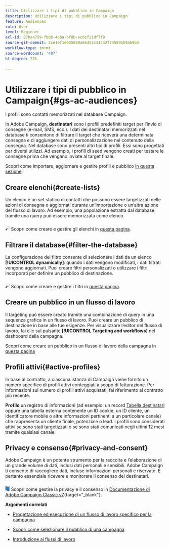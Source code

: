 ```yaml
---
title: Utilizzare i tipi di pubblico in Campaign
description: Utilizzare i tipi di pubblico in Campaign
feature: Audiences
role: User
level: Beginner
exl-id: 07baa759-fb0b-4eba-bf8b-ec6cf21df7f8
source-git-commit: 2ce1ef1e935080a66452c31442f745891b9ab9b3
workflow-type: tm+mt
source-wordcount: '487'
ht-degree: 22%

---
```


# Utilizzare i tipi di pubblico in Campaign{#gs-ac-audiences}

I profili sono contatti memorizzati nel database Campaign.

In Adobe Campaign, **destinatari** sono i profili predefiniti target per l’invio di consegne (e-mail, SMS, ecc.). I dati dei destinatari memorizzati nel database ti consentono di filtrare il target che riceverà una determinata consegna e di aggiungere dati di personalizzazione nel contenuto della consegna. Nel database sono presenti altri tipi di profili. Essi sono progettati per diversi utilizzi. Ad esempio, i profili di seed vengono creati per testare le consegne prima che vengano inviate al target finale.

Scopri come importare, aggiornare e gestire profili e pubblico [in questa sezione](../audiences/gs-audiences.md).

## Creare elenchi{#create-lists}

Un elenco è un set statico di contatti che possono essere targetizzati nelle azioni di consegna o aggiornati durante un’importazione o un’altra azione del flusso di lavoro. Ad esempio, una popolazione estratta dal database tramite una query può essere memorizzata come elenco.

![](../assets/do-not-localize/glass.png) Scopri come creare e gestire gli elenchi in [questa pagina](../audiences/create-audiences.md).

## Filtrare il database{#filter-the-database}

La configurazione del filtro consente di selezionare i dati da un elenco **[!UICONTROL dynamically]**: quando i dati vengono modificati, i dati filtrati vengono aggiornati. Puoi creare filtri personalizzati o utilizzare i filtri incorporati per definire un pubblico di destinazione.

![](../assets/do-not-localize/glass.png) Scopri come creare e gestire i filtri in [questa pagina](../audiences/create-filters.md).

## Creare un pubblico in un flusso di lavoro

Il targeting può essere creato tramite una combinazione di query in una sequenza grafica in un flusso di lavoro. Puoi creare un pubblico di destinazione in base alle tue esigenze. Per visualizzare l’editor del flusso di lavoro, fai clic sul pulsante **[!UICONTROL Targeting and workflows]** nel dashboard della campagna.

Scopri come creare un pubblico in un flusso di lavoro della campagna in [questa pagina](https://experienceleague.adobe.com/docs/campaign/automation/campaign-orchestration/marketing-campaign-target.html?lang=it)


## Profili attivi{#active-profiles}

In base al contratto, a ciascuna istanza di Campaign viene fornito un numero specifico di profili attivi conteggiati a scopo di fatturazione. Per informazioni sul numero di profili attivi acquistati, fai riferimento al contratto più recente.

**Profilo** un registro di informazioni (ad esempio: un record [Tabella destinatari](../dev/datamodel.md) oppure una tabella esterna contenente un ID cookie, un ID cliente, un identificatore mobile o altre informazioni pertinenti a un particolare canale) che rappresenta un cliente finale, potenziale o lead. I profili sono considerati attivi se sono stati targetizzati o se sono stati comunicati negli ultimi 12 mesi tramite qualsiasi canale.

<!--
You can monitor the number of active profiles used on your instances directly from Campaign Control Panel. 

![](../assets/do-not-localize/book.png) For more on this, refer to the [Control Panel documentation](https://docs.adobe.com/content/help/en/control-panel/using/performance-monitoring/active-profiles-monitoring.html).
-->

## Privacy e consenso{#privacy-and-consent}

Adobe Campaign è un potente strumento per la raccolta e l’elaborazione di un grande volume di dati, inclusi dati personali e sensibili.  Adobe Campaign ti consente di raccogliere dati, incluse informazioni personali e riservate. È pertanto essenziale ricevere e monitorare il consenso dei destinatari.

![](../assets/do-not-localize/book.png) Scopri come gestire la privacy e il consenso in [Documentazione di Adobe Campaign Classic v7](https://experienceleague.adobe.com/docs/campaign-classic/using/getting-started/privacy/privacy-and-recommendations.html?lang=it){target="_blank"}.

**Argomenti correlati**

* [Progettazione ed esecuzione di un flusso di lavoro specifico per la campagna](https://experienceleague.adobe.com/docs/campaign/automation/workflows/introduction/wf-type/campaign-workflows.html)

* [Scopri come selezionare il pubblico di una campagna](https://experienceleague.adobe.com/docs/campaign/automation/campaign-orchestration/marketing-campaign-target.html?lang=it)

* [Introduzione ai flussi di lavoro](https://experienceleague.adobe.com/docs/campaign/automation/workflows/introduction/about-workflows.html?lang=it)
